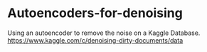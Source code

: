 # Autoencoders-for-denoising

Using an autoencoder to remove the noise on a Kaggle Database. https://www.kaggle.com/c/denoising-dirty-documents/data
